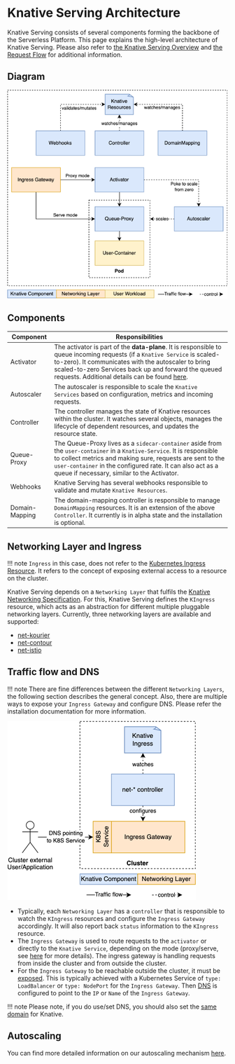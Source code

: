 # Knative Serving Architecture

Knative Serving consists of several components forming the backbone of the Serverless Platform.
This page explains the high-level architecture of Knative Serving. Please also refer to [the Knative Serving Overview](./README.md) 
and [the Request Flow](./request-flow.md) for additional information.

## Diagram

![Knative Serving Architecture](images/serving-architecture.png)

## Components

| Component      | Responsibilities                                                                                                                                                                                                                                                                                                                                                 |
|----------------|------------------------------------------------------------------------------------------------------------------------------------------------------------------------------------------------------------------------------------------------------------------------------------------------------------------------------------------------------------------|
| Activator      | The activator is part of the **data-plane**. It is responsible to queue incoming requests (if a `Knative Service` is scaled-to-zero). It communicates with the autoscaler to bring scaled-to-zero Services back up and forward the queued requests. Additional details can be found [here](https://github.com/knative/serving/blob/main/docs/scaling/SYSTEM.md). |
| Autoscaler     | The autoscaler is responsible to scale the `Knative Services` based on configuration, metrics and incoming requests.                                                                                                                                                                                                                                             |
| Controller     | The controller manages the state of Knative resources within the cluster. It watches several objects, manages the lifecycle of dependent resources, and updates the resource state.                                                                                                                                                             |
| Queue-Proxy    | The Queue-Proxy lives as a `sidecar-container` aside from the `user-container` in a `Knative-Service`. It is responsible to collect metrics and making sure, requests are sent to the `user-container` in the configured rate. It can also act as a queue if necessary, similar to the Activator.                                                                |
| Webhooks       | Knative Serving has several webhooks responsible to validate and mutate `Knative Resources`.                                                                                                                                                                                                                                                                     |
| Domain-Mapping | The domain-mapping controller is responsible to manage `DomainMapping` resources. It is an extension of the above `Controller`. It currently is in alpha state and the installation is optional.                                                                                                                                                                 |

## Networking Layer and Ingress

!!! note
    `Ingress` in this case, does not refer to the [Kubernetes Ingress Resource](https://kubernetes.io/docs/concepts/services-networking/ingress/). It refers to the concept of exposing external access to a resource on the cluster. 
    
Knative Serving depends on a `Networking Layer` that fulfils the [Knative Networking Specification](https://github.com/knative/networking). 
For this, Knative Serving defines the `KIngress` resource, which acts as an abstraction for different multiple pluggable networking layers. Currently, three networking layers are available and supported:

* [net-kourier](https://github.com/knative-sandbox/net-kourier)
* [net-contour](https://github.com/knative-sandbox/net-contour)
* [net-istio](https://github.com/knative-sandbox/net-istio)


## Traffic flow and DNS

!!! note
    There are fine differences between the different `Networking Layers`, the following section describes the general concept. Also, there are multiple ways to expose your `Ingress Gateway` and configure DNS. Please refer the installation documentation for more information.

![Knative Serving Architecture Ingress](images/serving-architecture-ingress.png)

* Typically, each `Networking Layer` has a `controller` that is responsible to watch the `KIngress` resources and configure the `Ingress Gateway` accordingly. It will also report back `status` information to the `KIngress` resource.
* The `Ingress Gateway` is used to route requests to the `activator` or directly to the `Knative Service`, depending on the mode (proxy/serve, see [here](https://github.com/knative/serving/blob/main/docs/scaling/SYSTEM.md) for more details). The ingress gateway is handling requests  from inside the cluster and from outside the cluster.
* For the `Ingress Gateway` to be reachable outside the cluster, it must be [exposed](https://kubernetes.io/docs/tutorials/kubernetes-basics/expose/expose-intro/). This is typically achieved with a Kubernetes Service of `type: LoadBalancer` or `type: NodePort` for the `Ingress Gateway`. Then [DNS](../install/yaml-install/serving/install-serving-with-yaml.md#configure-dns) is configured to point to the `IP` or `Name` of the `Ingress Gateway`.

!!! note
    Please note, if you do use/set DNS, you should also set the [same domain](./using-a-custom-domain.md) for Knative.


## Autoscaling

You can find more detailed information on our autoscaling mechanism [here](https://github.com/knative/serving/tree/main/docs/scaling).
